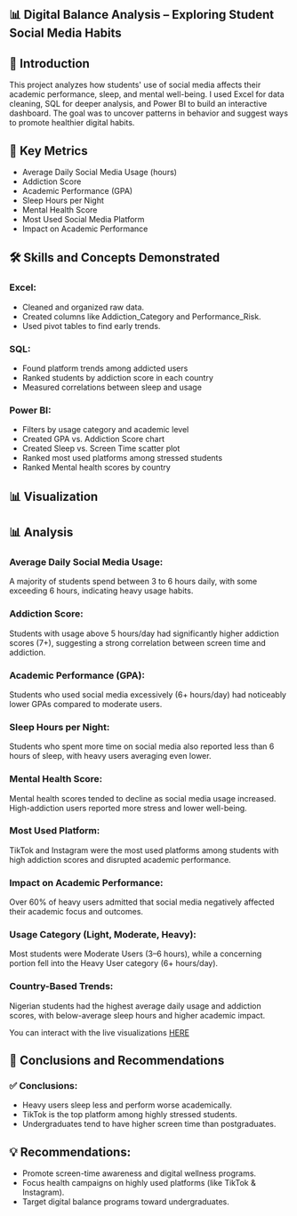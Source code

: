 ## 📊 Digital Balance Analysis – Exploring Student Social Media Habits




## 🧩 Introduction
This project analyzes how students' use of social media affects their academic performance, sleep, and mental well-being. I used Excel for data cleaning, SQL for deeper analysis, and Power BI to build an interactive dashboard. The goal was to uncover patterns in behavior and suggest ways to promote healthier digital habits.


## 📏 Key Metrics
- Average Daily Social Media Usage (hours)
- Addiction Score
- Academic Performance (GPA)
- Sleep Hours per Night
- Mental Health Score
- Most Used Social Media Platform
- Impact on Academic Performance


## 🛠 Skills and Concepts Demonstrated
### Excel:
- Cleaned and organized raw data.
- Created columns like Addiction_Category and Performance_Risk.
- Used pivot tables to find early trends.

### SQL:
- Found platform trends among addicted users
- Ranked students by addiction score in each country
- Measured correlations between sleep and usage

### Power BI:
- Filters by usage category and academic level
- Created GPA vs. Addiction Score chart
- Created Sleep vs. Screen Time scatter plot
- Ranked most used platforms among stressed students
- Ranked Mental health scores by country


## 📊 Visualization


## 📊 Analysis

### Average Daily Social Media Usage:
A majority of students spend between 3 to 6 hours daily, with some exceeding 6 hours, indicating heavy usage habits.
  
### Addiction Score: 
Students with usage above 5 hours/day had significantly higher addiction scores (7+), suggesting a strong correlation between screen time and addiction.
  
### Academic Performance (GPA):
Students who used social media excessively (6+ hours/day) had noticeably lower GPAs compared to moderate users.
  
### Sleep Hours per Night:
Students who spent more time on social media also reported less than 6 hours of sleep, with heavy users averaging even lower.
  
### Mental Health Score: 
Mental health scores tended to decline as social media usage increased. High-addiction users reported more stress and lower well-being.
  
### Most Used Platform: 
TikTok and Instagram were the most used platforms among students with high addiction scores and disrupted academic performance.
  
### Impact on Academic Performance:
Over 60% of heavy users admitted that social media negatively affected their academic focus and outcomes.
  
### Usage Category (Light, Moderate, Heavy):
Most students were Moderate Users (3–6 hours), while a concerning portion fell into the Heavy User category (6+ hours/day).
  
### Country-Based Trends: 
Nigerian students had the highest average daily usage and addiction scores, with below-average sleep hours and higher academic impact.


You can interact with the live visualizations [HERE]()


## 🧠 Conclusions and Recommendations
### ✅ Conclusions:
- Heavy users sleep less and perform worse academically.
- TikTok is the top platform among highly stressed students.
- Undergraduates tend to have higher screen time than postgraduates.


## 💡 Recommendations:
- Promote screen-time awareness and digital wellness programs.
- Focus health campaigns on highly used platforms (like TikTok & Instagram).
- Target digital balance programs toward undergraduates.
























